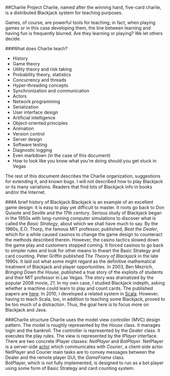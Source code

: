 ##Charlie Project
Charlie, named after the winning hand, five-card charlie, is a
distributed Blackjack system for teaching purposes.

Games, of course, are
powerful tools for teaching; in fact, when playing games or in this case developing them,
the line between learning and having fun is frequently blurred. Are they learning or playing?
We let others decide.

###What does Charlie teach?

* History
* Game theory
* Utility theory and risk taking
* Probability theory, statistics
* Concurrency and threads
* Hyper-threading concepts
* Synchronization and communication
* Actors
* Network programming
* Serialization
* User interface design
* Artificial intelligence
* Object-oriented principles
* Animation
* Version control
* Server design
* Software testing
* Diagnostic logging
* Even markdown (in the case of this document)
* How to look like you know what you're doing should you get stuck in Vegas

The rest of this document describes the Charlie organization, suggestions for extending it, and known bugs.
I will not described how to play Blackjack or its many variations.
Readers that find lots of Blackjack info in books and/or the Internet.

###A brief history of Blackjack
Blackjack is an example of an excellent game design: it is easy to play yet difficult to master.
It roots go back to Don Quixote and Seville and the 17th century.
Serious study of Blackjack began in the 1950s with long-running computer simulations to discover what is
called the _Basic Strategy_, about which we shall have much to say. By the 1960s, E.O. Thorp, the famous
MIT professor, published, _Beat the Dealer_, which for a while caused casinos to change the game design
to counteract the methods described therein. However, the casino tactics slowed down the game play and customers
stopped coming. It forced casinos to go back to simpler rules and look for other means to thwart
the Basic Strategy and card counting. Peter Griffin published _The Theory of Blackjack_ in the late 1990s. It laid
out what some might regard as the definitive mathematical treatment of Blackjack and player opportunities.
In 2003, Ben Mezrich, _Bringing Down the House_, published a true story of the exploits of students
and their MIT professor in Las Vegas. The story was dramatized by the popular
2008 movie, _21_.
In my own case, I studied Blackjack indepth, asking whether a machine could learn to play
and count cards. The published papers are [here](http://foxweb.marist.edu/users/ron.coleman/).
In 2010, I developed a related
system in [Scala](www.scala-lang.org). However, having to teach Scala, too,
in addition to teaching some Blackjack, proved to be too much of a distraction. Thus, the 
goal here is to focus more on Blackjack and Java.

###Charlie structure
Charlie uses the model view controller (MVC) design pattern.
The model is roughly represented by the *House* class. It manages login and the bankroll.
The controller is represented by the *Dealer* class. It executes the play rules.
The view is represented by the *IPlayer* interface. There are two concrete IPlayer
classes: *NetPlayer* and *BotPlayer*.
NetPlayer is a server-side [actor](http://en.wikipedia.org/wiki/Actor_model) which
communicates with *Courier*, a client-side actor. NetPlayer and Courier main tasks are to convey
messages between the Dealer and the remote player GUI, the *GameFrame* class.  
BotPlayer, which is not fully implemented,
is designed to run as a bot player using some form of Basic Strategy and card counting system.
